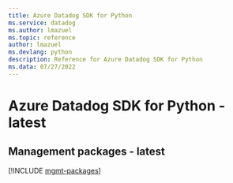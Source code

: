 ```yaml
---
title: Azure Datadog SDK for Python
ms.service: datadog
ms.author: lmazuel
ms.topic: reference
author: lmazuel
ms.devlang: python
description: Reference for Azure Datadog SDK for Python
ms.data: 07/27/2022
---
```

# Azure Datadog SDK for Python - latest

## Management packages - latest
[!INCLUDE [mgmt-packages](datadog-mgmt-index.md)]